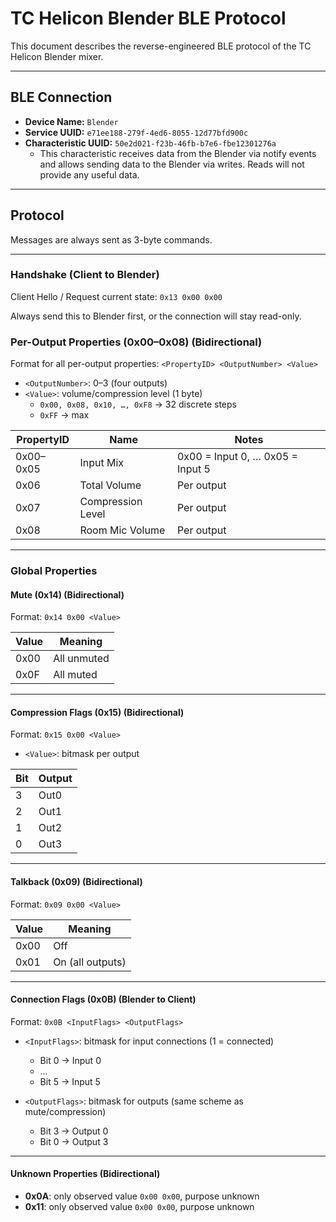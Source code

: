# TC Helicon Blender BLE Protocol

This document describes the reverse-engineered BLE protocol of the TC Helicon Blender mixer.

---

## BLE Connection

- **Device Name:** `Blender`
- **Service UUID:** `e71ee188-279f-4ed6-8055-12d77bfd900c`
- **Characteristic UUID:** `50e2d021-f23b-46fb-b7e6-fbe12301276a`
   - This characteristic receives data from the Blender via notify events and allows sending data to the Blender via writes. Reads will not provide any useful data.

---

## Protocol

Messages are always sent as 3-byte commands.

---

### Handshake (Client to Blender)

Client Hello / Request current state: `0x13 0x00 0x00`

Always send this to Blender first, or the connection will stay read-only.

### Per-Output Properties (0x00–0x08) (Bidirectional)

Format for all per-output properties:
`<PropertyID> <OutputNumber> <Value>`

- `<OutputNumber>`: 0–3 (four outputs)
- `<Value>`: volume/compression level (1 byte)
  - `0x00, 0x08, 0x10, …, 0xF8` → 32 discrete steps
  - `0xFF` → max

| PropertyID | Name               | Notes                               |
|------------|------------------|-------------------------------------|
| 0x00–0x05  | Input Mix         | 0x00 = Input 0, … 0x05 = Input 5  |
| 0x06       | Total Volume      | Per output                         |
| 0x07       | Compression Level | Per output                         |
| 0x08       | Room Mic Volume   | Per output                         |

---

### Global Properties

#### Mute (0x14) (Bidirectional)

Format: `0x14 0x00 <Value>`

| Value | Meaning       |
|-------|---------------|
| 0x00  | All unmuted   |
| 0x0F  | All muted     |

---

#### Compression Flags (0x15) (Bidirectional)

Format: `0x15 0x00 <Value>`

- `<Value>`: bitmask per output

| Bit | Output |
|-----|--------|
| 3   | Out0   |
| 2   | Out1   |
| 1   | Out2   |
| 0   | Out3   |

---

#### Talkback (0x09) (Bidirectional)

Format: `0x09 0x00 <Value>`

| Value | Meaning        |
|-------|----------------|
| 0x00  | Off            |
| 0x01  | On (all outputs)|

---

#### Connection Flags (0x0B) (Blender to Client)

Format: `0x0B <InputFlags> <OutputFlags>`

- `<InputFlags>`: bitmask for input connections (1 = connected)
  - Bit 0 → Input 0
  - …
  - Bit 5 → Input 5

- `<OutputFlags>`: bitmask for outputs (same scheme as mute/compression)
  - Bit 3 → Output 0
  - Bit 0 → Output 3

---

#### Unknown Properties (Bidirectional)

- **0x0A**: only observed value `0x00 0x00`, purpose unknown
- **0x11**: only observed value `0x00 0x00`, purpose unknown
